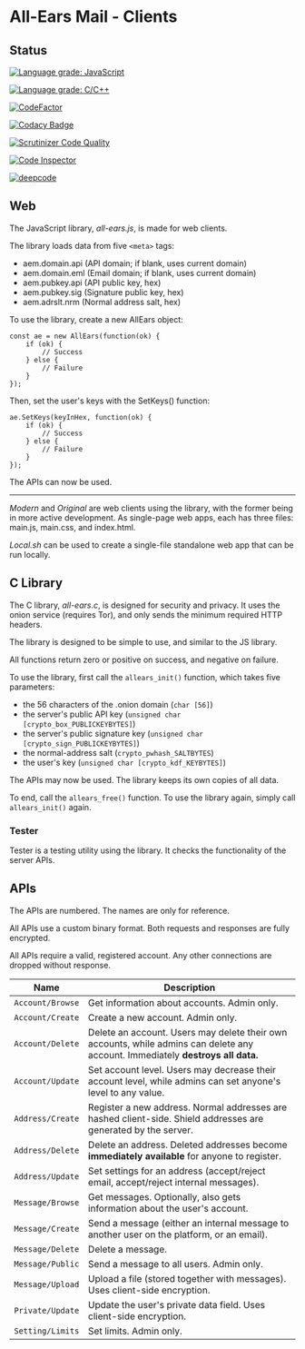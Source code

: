 # All-Ears Mail - Clients #

## Status ##

[![Language grade: JavaScript](https://img.shields.io/lgtm/grade/javascript/g/emp-code/aem-client.svg?logo=lgtm&logoWidth=18)](https://lgtm.com/projects/g/emp-code/aem-client/context:javascript)

[![Language grade: C/C++](https://img.shields.io/lgtm/grade/cpp/g/emp-code/aem-client.svg?logo=lgtm&logoWidth=18)](https://lgtm.com/projects/g/emp-code/aem-client/context:cpp)

[![CodeFactor](https://www.codefactor.io/repository/github/emp-code/aem-client/badge)](https://www.codefactor.io/repository/github/emp-code/aem-client)

[![Codacy Badge](https://app.codacy.com/project/badge/Grade/4b18ae1da10d40759732e4c63644a6fd)](https://www.codacy.com/gh/emp-code/aem-client/dashboard?utm_source=github.com&amp;utm_medium=referral&amp;utm_content=emp-code/aem-client&amp;utm_campaign=Badge_Grade)

[![Scrutinizer Code Quality](https://scrutinizer-ci.com/g/emp-code/aem-client/badges/quality-score.png?b=master)](https://scrutinizer-ci.com/g/emp-code/aem-client/?branch=master)

[![Code Inspector](https://www.code-inspector.com/project/11148/score/svg)](https://frontend.code-inspector.com/public/project/11148/aem-client/dashboard)

[![deepcode](https://www.deepcode.ai/api/gh/badge?key=eyJhbGciOiJIUzI1NiIsInR5cCI6IkpXVCJ9.eyJwbGF0Zm9ybTEiOiJnaCIsIm93bmVyMSI6ImVtcC1jb2RlIiwicmVwbzEiOiJhZW0tY2xpZW50IiwiaW5jbHVkZUxpbnQiOmZhbHNlLCJhdXRob3JJZCI6MjIxMjgsImlhdCI6MTYwNTQzMDUzN30.5tP-JY5i3U0PjiMdSYhf3CRqQBqmx8br55Q9sVYQ_98)](https://www.deepcode.ai/app/gh/emp-code/aem-client/_/dashboard?utm_content=gh%2Femp-code%2Faem-client)

## Web ##

The JavaScript library, *all-ears.js*, is made for web clients.

The library loads data from five `<meta>` tags:
* aem.domain.api (API domain; if blank, uses current domain)
* aem.domain.eml (Email domain; if blank, uses current domain)
* aem.pubkey.api (API public key, hex)
* aem.pubkey.sig (Signature public key, hex)
* aem.adrslt.nrm (Normal address salt, hex)

To use the library, create a new AllEars object:

```
const ae = new AllEars(function(ok) {
	if (ok) {
		// Success
	} else {
		// Failure
	}
});
```

Then, set the user's keys with the SetKeys() function:

```
ae.SetKeys(keyInHex, function(ok) {
	if (ok) {
		// Success
	} else {
		// Failure
	}
});
```

The APIs can now be used.

---

*Modern* and *Original* are web clients using the library, with the former being in more active development. As single-page web apps, each has three files: main.js, main.css, and index.html.

*Local.sh* can be used to create a single-file standalone web app that can be run locally.

## C Library ##

The C library, *all-ears.c*, is designed for security and privacy. It uses the onion service (requires Tor), and only sends the minimum required HTTP headers.

The library is designed to be simple to use, and similar to the JS library.

All functions return zero or positive on success, and negative on failure.

To use the library, first call the `allears_init()` function, which takes five parameters:
* the 56 characters of the .onion domain (`char [56]`)
* the server's public API key (`unsigned char [crypto_box_PUBLICKEYBYTES]`)
* the server's public signature key (`unsigned char [crypto_sign_PUBLICKEYBYTES]`)
* the normal-address salt (`crypto_pwhash_SALTBYTES`)
* the user's key (`unsigned char [crypto_kdf_KEYBYTES]`)

The APIs may now be used. The library keeps its own copies of all data.

To end, call the `allears_free()` function. To use the library again, simply call `allears_init()` again.

### Tester ###

Tester is a testing utility using the library. It checks the functionality of the server APIs.

## APIs ##

The APIs are numbered. The names are only for reference.

All APIs use a custom binary format. Both requests and responses are fully encrypted.

All APIs require a valid, registered account. Any other connections are dropped without response.

| Name             | Description      |
| ---------------- | ---------------- |
| `Account/Browse` | Get information about accounts. Admin only. |
| `Account/Create` | Create a new account. Admin only. |
| `Account/Delete` | Delete an account. Users may delete their own accounts, while admins can delete any account. Immediately **destroys all data.** |
| `Account/Update` | Set account level. Users may decrease their account level, while admins can set anyone's level to any value. |
| `Address/Create` | Register a new address. Normal addresses are hashed client-side. Shield addresses are generated by the server. |
| `Address/Delete` | Delete an address. Deleted addresses become **immediately available** for anyone to register. |
| `Address/Update` | Set settings for an address (accept/reject email, accept/reject internal messages). |
| `Message/Browse` | Get messages. Optionally, also gets information about the user's account. |
| `Message/Create` | Send a message (either an internal message to another user on the platform, or an email). |
| `Message/Delete` | Delete a message. |
| `Message/Public` | Send a message to all users. Admin only. |
| `Message/Upload` | Upload a file (stored together with messages). Uses client-side encryption. |
| `Private/Update` | Update the user's private data field. Uses client-side encryption. |
| `Setting/Limits` | Set limits. Admin only. |
